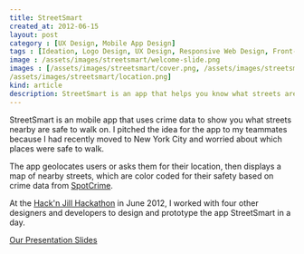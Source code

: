 ```yaml
---
title: StreetSmart
created_at: 2012-06-15
layout: post
category : [UX Design, Mobile App Design]
tags : [Ideation, Logo Design, UX Design, Responsive Web Design, Front-End Web Development]
image : /assets/images/streetsmart/welcome-slide.png
images : [/assets/images/streetsmart/cover.png, /assets/images/streetsmart/street-exp.png, /assets/images/streetsmart/welcome.png, 
/assets/images/streetsmart/location.png]
kind: article
description: StreetSmart is an app that helps you know what streets are safe to walk on at different times of day. My team and I designed and prototyped StreetSmart in a day at the Hack 'n Jill hackathon.
---
```

<p class="description">
StreetSmart is an mobile app that uses crime data to show you what streets nearby are safe to walk on. I pitched the idea for the app to my teammates because I had recently moved to New York City and worried about which places were safe to walk. 
</p>
<p class="description">
The app geolocates users or asks them for their location, then displays a map of nearby streets, which are color coded for their safety based on crime data from <a href="http://www.spotcrime.com">SpotCrime</a>.
</p>
<p class="description">
At the <a href="http://hacknjill.com/">Hack'n Jill Hackathon</a> in June 2012, I worked with four other designers and developers to design and prototype the app StreetSmart in a day.
</p>

<p><a class = "button large" href="/assets/pdf/StreeetSmart-Presentation.pdf">Our Presentation Slides</a></p>
